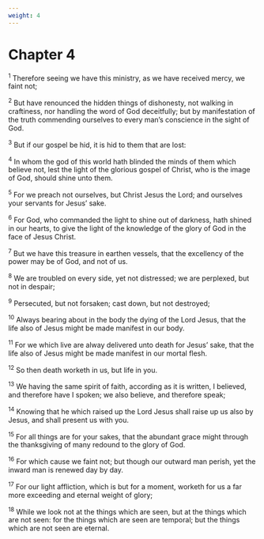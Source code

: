 ```yaml
---
weight: 4
---
```


# Chapter 4

<sup>1</sup> Therefore seeing we have this ministry, as we have received mercy, we faint not; 

<sup>2</sup> But have renounced the hidden things of dishonesty, not walking in craftiness, nor handling the word of God deceitfully; but by manifestation of the truth commending ourselves to every man’s conscience in the sight of God. 

<sup>3</sup> But if our gospel be hid, it is hid to them that are lost: 

<sup>4</sup> In whom the god of this world hath blinded the minds of them which believe not, lest the light of the glorious gospel of Christ, who is the image of God, should shine unto them. 

<sup>5</sup> For we preach not ourselves, but Christ Jesus the Lord; and ourselves your servants for Jesus’ sake. 

<sup>6</sup> For God, who commanded the light to shine out of darkness, hath shined in our hearts, to give the light of the knowledge of the glory of God in the face of Jesus Christ. 

<sup>7</sup> But we have this treasure in earthen vessels, that the excellency of the power may be of God, and not of us. 

<sup>8</sup> We are troubled on every side, yet not distressed; we are perplexed, but not in despair; 

<sup>9</sup> Persecuted, but not forsaken; cast down, but not destroyed; 

<sup>10</sup> Always bearing about in the body the dying of the Lord Jesus, that the life also of Jesus might be made manifest in our body. 

<sup>11</sup> For we which live are alway delivered unto death for Jesus’ sake, that the life also of Jesus might be made manifest in our mortal flesh. 

<sup>12</sup> So then death worketh in us, but life in you. 

<sup>13</sup> We having the same spirit of faith, according as it is written, I believed, and therefore have I spoken; we also believe, and therefore speak; 

<sup>14</sup> Knowing that he which raised up the Lord Jesus shall raise up us also by Jesus, and shall present us with you. 

<sup>15</sup> For all things are for your sakes, that the abundant grace might through the thanksgiving of many redound to the glory of God. 

<sup>16</sup> For which cause we faint not; but though our outward man perish, yet the inward man is renewed day by day. 

<sup>17</sup> For our light affliction, which is but for a moment, worketh for us a far more exceeding and eternal weight of glory; 

<sup>18</sup> While we look not at the things which are seen, but at the things which are not seen: for the things which are seen are temporal; but the things which are not seen are eternal. 



